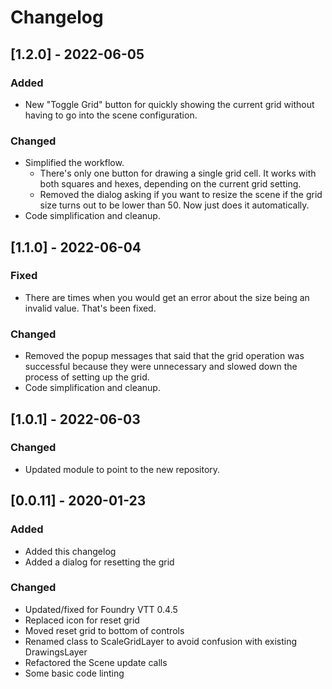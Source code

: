 # Changelog

## [1.2.0] - 2022-06-05 
### Added
- New "Toggle Grid" button for quickly showing the current grid without having to go into the scene configuration.

### Changed
- Simplified the workflow. 
  - There's only one button for drawing a single grid cell. It works with both squares and hexes, depending on the current grid setting.
  - Removed the dialog asking if you want to resize the scene if the grid size turns out to be lower than 50. Now just does it automatically.
- Code simplification and cleanup.

## [1.1.0] - 2022-06-04 
### Fixed
- There are times when you would get an error about the size being an invalid value. That's been fixed.

### Changed
- Removed the popup messages that said that the grid operation was successful because they were unnecessary and slowed down the process of setting up the grid.
- Code simplification and cleanup.

## [1.0.1] - 2022-06-03
### Changed
- Updated module to point to the new repository.

## [0.0.11] - 2020-01-23 
### Added
- Added this changelog
- Added a dialog for resetting the grid

### Changed
- Updated/fixed for Foundry VTT 0.4.5
- Replaced icon for reset grid
- Moved reset grid to bottom of controls
- Renamed class to ScaleGridLayer to avoid confusion with existing DrawingsLayer
- Refactored the Scene update calls
- Some basic code linting